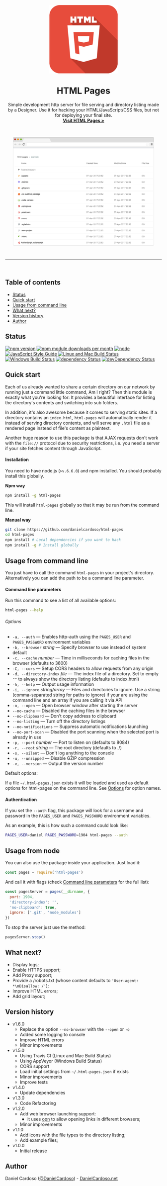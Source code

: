 <p align="center">
  <a align="center" href="https://www.npmjs.com/package/html-pages">
    <img align="center" src="https://raw.githubusercontent.com/danielcardoso/art/master/html-pages/logo-512.png" width="220">
  </a>

  <h1 align="center" style="text-align: center;">HTML Pages</h1>

  <p align="center">
    Simple development http server for file serving and directory listing made by a Designer. Use it for hacking your HTML/JavaScript/CSS files, but not for deploying your final site.
    <br>
    <a href="https://www.npmjs.com/package/html-pages"><strong>Visit HTML Pages &raquo;</strong></a>
  </p>
</p>
<br/>

<p align="center">
  <img align="center" src="https://raw.githubusercontent.com/danielcardoso/art/master/html-pages/listing.png" width="90%">
</p>
<br/>
<hr/>
<br/>


## Table of contents
- [Status](#status)
- [Quick start](#quick-start)
- [Usage from command line](#usage-from-command-line)
- [What next?](#what-next)
- [Version history](#version-history)
- [Author](#author)


## Status

[![npm version](https://img.shields.io/npm/v/html-pages.svg?style=flat-square)](https://www.npmjs.com/package/html-pages)
[![npm module downloads per month](http://img.shields.io/npm/dm/html-pages.svg?style=flat-square)](https://www.npmjs.org/package/html-pages)
[![node](https://img.shields.io/node/v/html-pages.svg?style=flat-square)](https://www.npmjs.com/package/micro-stats)
[![JavaScript Style Guide](https://img.shields.io/badge/code%20style-semistandard-brightgreen.svg?style=flat-square)](https://github.com/Flet/semistandard)
[![Linux and Mac Build Status](https://img.shields.io/travis/danielcardoso/html-pages/master.svg?style=flat-square&label=Linux%20%26%20Mac%20Build)](https://travis-ci.org/danielcardoso/html-pages)
[![Windows Build Status](https://img.shields.io/appveyor/ci/danielcardoso/html-pages/master.svg?style=flat-square&label=Windows%20Build)](https://ci.appveyor.com/project/danielcardoso/html-pages)
[![dependency Status](https://img.shields.io/david/danielcardoso/html-pages.svg?style=flat-square)](https://david-dm.org/danielcardoso/html-pages)
[![devDependency Status](https://img.shields.io/david/dev/danielcardoso/html-pages.svg?style=flat-square)](https://david-dm.org/danielcardoso/html-pages?type=dev)


## Quick start

Each of us already wanted to share a certain directory on our network by running just a command little command, Am I right? Then this module is exactly what you're looking for: It provides a beautiful interface for listing the directory's contents and switching into sub folders.

In addition, it's also awesome because it comes to serving static sites. If a directory contains an `index.html`, `html-pages` will automatically render it instead of serving directory contents, and will serve any `.html` file as a rendered page instead of file's content as plaintext.

Another huge reason to use this package is that AJAX requests don't work with the `file://` protocol due to security restrictions, i.e. you need a server if your site fetches content through JavaScript.

#### Installation

You need to have node.js (`>v.6.6.0`) and npm installed. You should probably install this globally.

**Npm way**
```bash
npm install -g html-pages
```

This will install `html-pages` globally so that it may be run from the command line.

**Manual way**
```bash
git clone https://github.com/danielcardoso/html-pages
cd html-pages
npm install # Local dependencies if you want to hack
npm install -g # Install globally
```


## Usage from command line

You just have to call the command `html-pages` in your project's directory. Alternatively you can add the path to be a command line parameter.

#### Command line parameters

Run this command to see a list of all available options:

```bash
html-pages --help
```

###### Options

* `-a, --auth`                     —  Enables http-auth using the `PAGES_USER` and `PAGES_PASSWORD` environment variables
* `-b, --browser`  *string*        —  Specify browser to use instead of system default
* `-c, --cache`  *number*          —  Time in milliseconds for caching files in the browser (defaults to 3600)
* `-C, --cors`                     —  Setup CORS headers to allow requests from any origin
* `-d, --directory-index`  *file*  —  The index file of a directory. Set to empty `""` to always show the directory listing (defaults to index.html)
* `-h, --help`                     —  Output usage information
* `-i, --ignore`  *string/array*   —  Files and directories to ignore. Use a string (comma-separated string for paths to ignore) if your are using the command line and an array if you are calling it via API
* `-o, --open`                     —  Open browser window after starting the server
* `--no-cache`                     —  Disabled the caching files in the browser
* `--no-clipboard`                 —  Don't copy address to clipboard
* `--no-listing`                   —  Turn off the directory listings
* `--no-notifications`             —  Suppress automatic notifications launching
* `--no-port-scan`                 —  Disabled the port scanning when the selected port is already in use
* `-p, --port`  *number*           —  Port to listen on (defaults to 8084)
* `-r, --root`  *string*           —  The root directory (defaults to ./)
* `-s, --silent`                   —  Don't log anything to the console
* `-u, --unzipped`                 —  Disable GZIP compression
* `-v, --version`                  —  Output the version number

Default options:

If a file `~/.html-pages.json` exists it will be loaded and used as default options for html-pages on the command line. See [Options](#options) for option names.


#### Authentication

If you set the `--auth` flag, this package will look for a username and password in the `PAGES_USER` and `PAGES_PASSWORD` environment variables.

As an example, this is how such a command could look like:

```bash
PAGES_USER=daniel PAGES_PASSWORD=1904 html-pages --auth
```


## Usage from node

You can also use the package inside your application. Just load it:

```js
const pages = require('html-pages')
```

And call it with flags (check [Command line parameters](#command-line-parameters) for the full list):

```js
const pagesServer = pages(__dirname, {
  port: 1904,
  'directory-index': '',
  'no-clipboard': true,
  ignore: ['.git', 'node_modules']
})
```

To stop the server just use the method:

```js
pagesServer.stop()
```

## What next?

* Display logs;
* Enable HTTPS support;
* Add Proxy support;
* Provide a /robots.txt (whose content defaults to `'User-agent: *\nDisallow: /'`);
* Improve HTML errors;
* Add grid layout;


## Version history

* v1.6.0
  - Replace the option `--no-browser` with the `--open` or `-o`
  - Added some logging to console
  - Improve HTML errors
  - Minor improvements
* v1.5.0
  - Using Travis CI (Linux and Mac Build Status)
  - Using AppVeyor (Windows Build Status)
  - CORS support
  - Load initial settings from `~/.html-pages.json` if exists
  - Minor improvements
  - Improve tests
* v1.4.0
  - Update dependencies
* v1.3.0
  - Code Refactoring
* v1.2.0
  - Add web browser launching support:
    - it uses [opn](https://www.npmjs.com/package/opn) to allow opening links in different browsers;
  - Minor improvements
* v1.1.0
  - Add icons with the file types to the directory listing;
  - Add example files;
* v1.0.0
  - Initial release


## Author

Daniel Cardoso ([@DanielCardoso](https://twitter.com/DanielCardoso)) - [DanielCardoso.net](http://www.danielcardoso.net)
